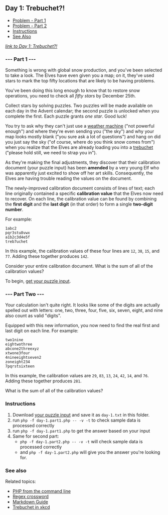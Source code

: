 ## Day 1: Trebuchet?!

* [Problem - Part 1](#----part-1----)
* [Problem - Part 2](#----part-two----)
* [Instructions](#instructions)
* [See Also](#see-also)

*[link to Day 1: Trebuchet?!](https://adventofcode.com/2023/day/1)*

### --- Part 1 ---

Something is wrong with global snow production, and you've been selected to take a look. The Elves have even given you a map; on it, they've used stars to mark the top fifty locations that are likely to be having problems.

You've been doing this long enough to know that to restore snow operations, you need to check all _fifty stars_ by December 25th.

Collect stars by solving puzzles. Two puzzles will be made available on each day in the Advent calendar; the second puzzle is unlocked when you complete the first. Each puzzle grants _one star_. Good luck!

You try to ask why they can't just use a [weather machine](https://adventofcode.com/2015/day/1) ("not powerful enough") and where they're even sending you ("the sky") and why your map looks mostly blank ("you sure ask a lot of questions") and hang on did you just say the sky ("of course, where do you think snow comes from") when you realize that the Elves are already loading you into a [trebuchet](https://en.wikipedia.org/wiki/Trebuchet) ("please hold still, we need to strap you in").

As they're making the final adjustments, they discover that their calibration document (your puzzle input) has been **amended** by a very young Elf who was apparently just excited to show off her art skills. Consequently, the Elves are having trouble reading the values on the document.

The newly-improved calibration document consists of lines of text; each line originally contained a specific **calibration value** that the Elves now need to recover. On each line, the calibration value can be found by combining the **first digit** and the **last digit** (in that order) to form a single **two-digit number**.

For example:
```
1abc2
pqr3stu8vwx
a1b2c3d4e5f
treb7uchet
```

In this example, the calibration values of these four lines are `12`, `38`, `15`, and `77`. Adding these together produces `142`.

Consider your entire calibration document. What is the sum of all of the calibration values?

To begin, [get your puzzle input](https://adventofcode.com/2023/day/1/input).

### --- Part Two ---

Your calculation isn't quite right. It looks like some of the digits are actually spelled out with letters: one, two, three, four, five, six, seven, eight, and nine also count as valid "digits".

Equipped with this new information, you now need to find the real first and last digit on each line. For example:
```
two1nine
eightwothree
abcone2threexyz
xtwone3four
4nineeightseven2
zoneight234
7pqrstsixteen
```

In this example, the calibration values are `29`, `83`, `13`, `24`, `42`, `14`, and `76`. Adding these together produces `281`.

What is the sum of all of the calibration values?

### Instructions

1. Download [your puzzle input](https://adventofcode.com/2023/day/1/input) and save it as `day-1.txt` in this folder.
2. run `php -f day-1.part1.php -- -v -t` to check sample data is processed correctly
3. run `php -f day-1.part1.php` to get the answer based on your input
4. Same for second part:
    * `php -f day-1.part2.php -- -v -t` will check sample data is processed correctly
    * and `php -f day-1.part2.php` will give you the answer you're looking for.

### See also

Related topics:
* [PHP from the command line](https://www.php.net/manual/en/features.commandline.php)
* [Regex crossword](https://regexcrossword.com/)
* [Markdown Guide](https://www.markdownguide.org/cheat-sheet/)
* [Trebuchet in xkcd](https://xkcd.com/382/)
